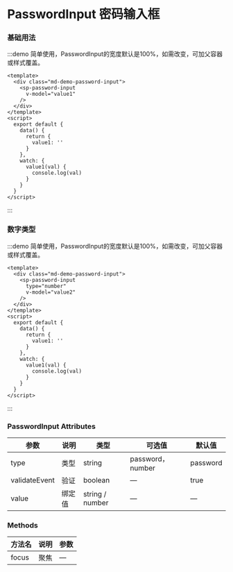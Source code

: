 # PasswordInput 密码输入框

### 基础用法

:::demo 简单使用，PasswordInput的宽度默认是100%，如需改变，可加父容器或样式覆盖。
```vue
<template>
  <div class="md-demo-password-input">
    <sp-password-input
      v-model="value1" 
    />
  </div>
</template>
<script>
  export default {
    data() {
      return {
        value1: ''
      }
    },
    watch: {
      value1(val) {
        console.log(val)
      }
    }
  }
</script>
```
:::


### 数字类型

:::demo 简单使用，PasswordInput的宽度默认是100%，如需改变，可加父容器或样式覆盖。
```vue
<template>
  <div class="md-demo-password-input">
    <sp-password-input 
      type="number"
      v-model="value2" 
    />
  </div>
</template>
<script>
  export default {
    data() {
      return {
        value1: ''
      }
    },
    watch: {
      value1(val) {
        console.log(val)
      }
    }
  }
</script>
```
:::



### PasswordInput Attributes

| 参数          | 说明            | 类型            | 可选值                 | 默认值   |
|-------------  |---------------- |---------------- |---------------------- |-------- |
| type         | 类型   | string  | password，number | password
| validateEvent         | 验证   | boolean  | —  |true
| value         | 绑定值           | string / number  | — | — |

### Methods

| 方法名      | 说明          | 参数
|---------- |-------------- | --------------
| focus | 聚焦 | —

<script>
  export default {
    data() {
      return {
        value1: '',
        value2: '',
      }
    },
    watch: {
      value1(val) {
        console.log(val)
      },
      value2(val) {
        console.log(val)
      }
    }
  }
</script>

<style>
.sp-password-input-demo {
}
</style>
